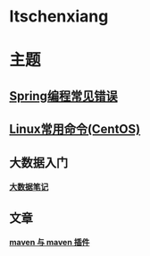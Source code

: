 # Itschenxiang
<!-- <img src="./imgs/dfca80e6dbdf0d9c591b0ebcb5d2f141.jpg" style="width:100px;float:right"/> -->

# 主题
## [Spring编程常见错误](./docs/springsummary/README.md)
## [Linux常用命令(CentOS)](./docs/linux/commands.md)
<!-- 
## 教程
* [Spring Data JPA入门](./docs/tutorial/springdatajpa.md)
* [Docker 教程](docker/tutorial.md)

## 大数据组件
#### [hadoop](./docs/hadoop/hdfsbasic.md) -->

## 大数据入门
#### [大数据笔记](./bigdata-notes/README.md)

## 文章
#### [maven 与 maven 插件](article/01.md)
